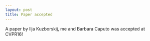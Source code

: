 ```yaml
---
layout: post
title: Paper accepted
---
```


A paper by Ilja Kuzborskij, me and Barbara Caputo was accepted at CVPR16!
